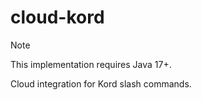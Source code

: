 # cloud-kord

> [!NOTE]  
> This implementation requires Java 17+.

Cloud integration for Kord slash commands.
